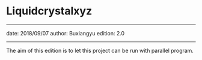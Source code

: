 # Liquidcrystalxyz
******************************************************
date: 2018/09/07
author: Buxiangyu
edition: 2.0
******************************************************
The aim of this edition is to let this project can be run with parallel program.
